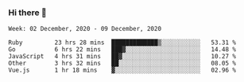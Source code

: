 ### Hi there 👋

<!--START_SECTION:waka-->
```text
Week: 02 December, 2020 - 09 December, 2020

Ruby         23 hrs 28 mins  █████████████▒░░░░░░░░░░░   53.31 % 
Go           6 hrs 22 mins   ███▓░░░░░░░░░░░░░░░░░░░░░   14.48 % 
JavaScript   4 hrs 31 mins   ██▓░░░░░░░░░░░░░░░░░░░░░░   10.27 % 
Other        3 hrs 32 mins   ██░░░░░░░░░░░░░░░░░░░░░░░   08.05 % 
Vue.js       1 hr 18 mins    ▓░░░░░░░░░░░░░░░░░░░░░░░░   02.96 % 
```
<!--END_SECTION:waka-->

<!--
**yqmmm/yqmmm** is a ✨ _special_ ✨ repository because its `README.md` (this file) appears on your GitHub profile.

Here are some ideas to get you started:

- 🔭 I’m currently working on ...
- 🌱 I’m currently learning ...
- 👯 I’m looking to collaborate on ...
- 🤔 I’m looking for help with ...
- 💬 Ask me about ...
- 📫 How to reach me: ...
- 😄 Pronouns: ...
- ⚡ Fun fact: ...
-->
